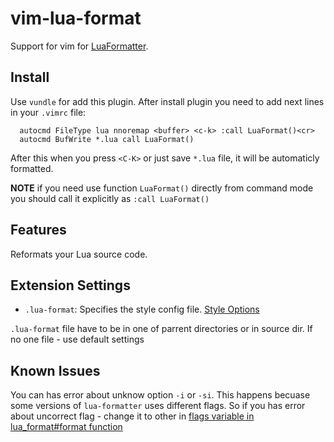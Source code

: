 # vim-lua-format

Support for vim for [LuaFormatter](https://github.com/Koihik/LuaFormatter).

## Install

Use `vundle` for add this plugin. After install plugin you need to add next
lines in your `.vimrc` file:

```vim
  autocmd FileType lua nnoremap <buffer> <c-k> :call LuaFormat()<cr>
  autocmd BufWrite *.lua call LuaFormat()
```

After this when you press `<C-K>` or just save `*.lua` file, it will be
automaticly formatted.

__NOTE__ if you need use function `LuaFormat()` directly from command mode you should call it explicitly as `:call LuaFormat()`


## Features

Reformats your Lua source code.

## Extension Settings

* `.lua-format`: Specifies the style config file. [Style Options](https://github.com/Koihik/LuaFormatter/wiki/Style-Config)

`.lua-format` file have to be in one of parrent directories or in source dir. If no one file - use default settings

## Known Issues

You can has error about unknow option `-i` or `-si`. This happens becuase some
versions of `lua-formatter` uses different flags. So if you has error about
uncorrect flag - change it to other in [flags variable in lua_format#format function](autoload/lua_format.vim)
